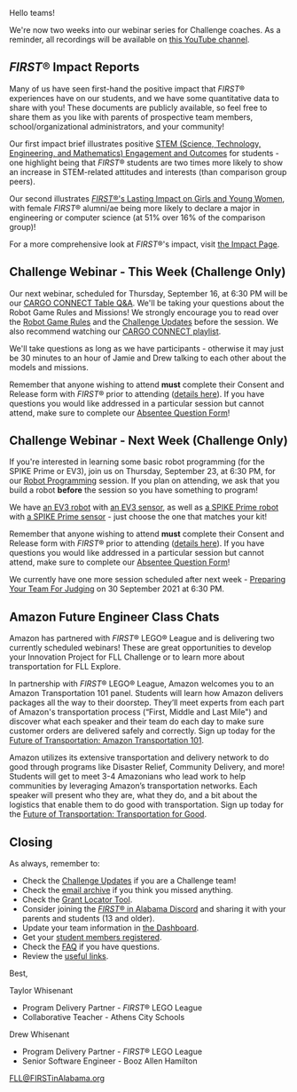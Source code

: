 Hello teams!

We're now two weeks into our webinar series for Challenge coaches. As a reminder, all recordings will be available on [this YouTube channel](https://www.youtube.com/playlist?list=PLgAFQNEo9Gn9aLBNm1BQX_8BHWpx40vLS).


## *FIRST*&reg; Impact Reports

Many of us have seen first-hand the positive impact that *FIRST*&reg; experiences have on our students, and we have some quantitative data to share with you! These documents are publicly available, so feel free to share them as you like with parents of prospective team members, school/organizational administrators, and your community!

Our first impact brief illustrates positive [STEM (Science, Technology, Engineering, and Mathematics) Engagement and Outcomes](https://www.firstinspires.org/sites/default/files/uploads/resource_library/impact/stem-boosting-engagement.pdf) for students - one highlight being that *FIRST*&reg; students are two times more likely to show an increase in STEM-related attitudes and interests (than comparison group peers).

Our second illustrates [*FIRST*&reg;'s Lasting Impact on Girls and Young Women](https://www.firstinspires.org/sites/default/files/uploads/resource_library/impact/lasting-impact-females.pdf), with female *FIRST*&reg; alumni/ae being more likely to declare a major in engineering or computer science (at 51% over 16% of the comparison group)!

For a more comprehensive look at *FIRST*&reg;'s impact, visit [the Impact Page](https://www.firstinspires.org/about/impact).


## Challenge Webinar - This Week (Challenge Only)

Our next webinar, scheduled for Thursday, September 16, at 6:30 PM will be our [CARGO CONNECT Table Q&A](https://www.eventbrite.com/e/168444910261). We'll be taking your questions about the Robot Game Rules and Missions! We strongly encourage you to read over the [Robot Game Rules](https://firstinspiresst01.blob.core.windows.net/first-forward/fll-challenge/fll-challenge-cargo-connect-robot-game-rulebook.pdf) and the [Challenge Updates](https://firstinspiresst01.blob.core.windows.net/first-forward/fll-challenge/fll-challenge-cargo-connect-challenge-updates.pdf) before the session. We also recommend watching our [CARGO CONNECT playlist](https://www.youtube.com/watch?v=eE9UZNM0Oss&list=PLgAFQNEo9Gn9sJS5w91z1FvumnuAOneEa).

We'll take questions as long as we have participants - otherwise it may just be 30 minutes to an hour of Jamie and Drew talking to each other about the models and missions.

Remember that anyone wishing to attend **must** complete their Consent and Release form with *FIRST*&reg; prior to attending ([details here](https://github.com/drewwhis/alabama-first-lego-league/wiki/Complete-the-Consent-and-Release-Form)). If you have questions you would like addressed in a particular session but cannot attend, make sure to complete our [Absentee Question Form](https://forms.gle/GtzrxepfzNgin5NS6)!


## Challenge Webinar - Next Week (Challenge Only)

If you're interested in learning some basic robot programming (for the SPIKE Prime or EV3), join us on Thursday, September 23, at 6:30 PM, for our [Robot Programming](https://www.eventbrite.com/e/168467305245) session. If you plan on attending, we ask that you build a robot **before** the session so you have something to program! 

We have [an EV3 robot](https://education.lego.com/v3/assets/blt293eea581807678a/bltc8481dd2666822ff/5f8801e3f4f4cf0fa39d2fef/ev3-rem-driving-base.pdf) with [an EV3 sensor](https://education.lego.com/v3/assets/blt293eea581807678a/blt8b300493e30608e9/5f8801dfb8b59a77a945d13c/ev3-rem-color-sensor-down-driving-base.pdf), as well as [a SPIKE Prime robot](https://education.lego.com/v3/assets/blt293eea581807678a/blte58422fa7d508a60/5f8802b882eaa522ca601c9f/driving-base-bi-pdf-book1of1.pdf) with [a SPIKE Prime sensor](https://education.lego.com/v3/assets/blt293eea581807678a/bltc7abeab0450c5a27/5f880246e787ed1c02270883/driving-base-with-color-sensor-bi-pdf-book1of1.pdf) - just choose the one that matches your kit!

Remember that anyone wishing to attend **must** complete their Consent and Release form with *FIRST*&reg; prior to attending ([details here](https://github.com/drewwhis/alabama-first-lego-league/wiki/Complete-the-Consent-and-Release-Form)). If you have questions you would like addressed in a particular session but cannot attend, make sure to complete our [Absentee Question Form](https://forms.gle/GtzrxepfzNgin5NS6)!

We currently have one more session scheduled after next week - [Preparing Your Team For Judging](https://www.eventbrite.com/e/168632082097) on 30 September 2021 at 6:30 PM.


## Amazon Future Engineer Class Chats

Amazon has partnered with *FIRST*&reg; LEGO&reg; League and is delivering two currently scheduled webinars! These are great opportunities to develop your Innovation Project for FLL Challenge or to learn more about transportation for FLL Explore.

In partnership with *FIRST*&reg; LEGO&reg; League, Amazon welcomes you to an Amazon Transportation 101 panel. Students will learn how Amazon delivers packages all the way to their doorstep. They’ll meet experts from each part of Amazon's transportation process (“First, Middle and Last Mile") and discover what each speaker and their team do each day to make sure customer orders are delivered safely and correctly. Sign up today for the [Future of Transportation: Amazon Transportation 101](https://register.gotowebinar.com/register/3797739968042103822).

Amazon utilizes its extensive transportation and delivery network to do good through programs like Disaster Relief, Community Delivery, and more! Students will get to meet 3-4 Amazonians who lead work to help communities by leveraging Amazon’s transportation networks. Each speaker will present who they are, what they do, and a bit about the logistics that enable them to do good with transportation. Sign up today for the [Future of Transportation: Transportation for Good](https://register.gotowebinar.com/register/4541128575674601998).


## Closing

As always, remember to:
- Check the [Challenge Updates](https://firstinspiresst01.blob.core.windows.net/first-forward/fll-challenge/fll-challenge-cargo-connect-challenge-updates.pdf) if you are a Challenge team!
- Check the [email archive](https://github.com/drewwhis/alabama-first-lego-league/tree/main/2021-2022/email-blasts) if you think you missed anything.
- Check the [Grant Locator Tool](https://www.firstinspires.org/robotics/team-grants).
- Consider joining the [*FIRST*&reg; in Alabama Discord](http://discord.gg/7eyJvm3) and sharing it with your parents and students (13 and older).
- Update your team information in [the Dashboard](https://my.firstinspires.org/Dashboard/).
- Get your [student members registered](https://www.firstinspires.org/resource-library/youth-registration-system).
- Check the [FAQ](https://github.com/drewwhis/alabama-first-lego-league/wiki/Frequently-Asked-Questions) if you have questions.
- Review the [useful links](https://github.com/drewwhis/alabama-first-lego-league/wiki/Useful-Links).

Best,

Taylor Whisenant
- Program Delivery Partner - *FIRST*&reg; LEGO League
- Collaborative Teacher - Athens City Schools

Drew Whisenant
- Program Delivery Partner - *FIRST*&reg; LEGO League
- Senior Software Engineer - Booz Allen Hamilton

FLL@FIRSTinAlabama.org